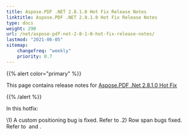 ```yaml
---
title: Aspose.PDF .NET 2.8.1.0 Hot Fix Release Notes
linktitle: Aspose.PDF .NET 2.8.1.0 Hot Fix Release Notes
type: docs
weight: 290
url: /net/aspose-pdf-net-2-8-1-0-hot-fix-release-notes/
lastmod: "2021-06-05"
sitemap:
    changefreq: "weekly"
    priority: 0.7
---
```


{{% alert color="primary" %}}

This page contains release notes for [Aspose.PDF .Net 2.8.1.0 Hot Fix](http://www.aspose.com/downloads/pdf/net/new-releases/aspose.pdf-.net-2.8.1.0-hot-fix/)

{{% /alert %}}

In this hotfix:

\1) A custom positioning bug is fixed. Refer to .2) Row span bugs fixed. Refer to  and .


